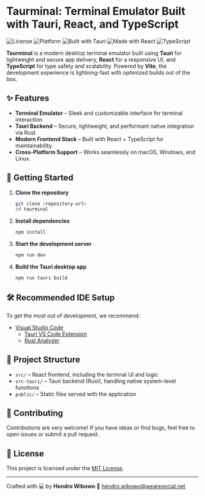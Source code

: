 
# Taurminal: Terminal Emulator Built with Tauri, React, and TypeScript

![License](https://img.shields.io/badge/license-MIT-blue.svg)
![Platform](https://img.shields.io/badge/platform-macOS%20%7C%20Windows%20%7C%20Linux-lightgrey)
![Built with Tauri](https://img.shields.io/badge/built%20with-tauri-blueviolet)
![Made with React](https://img.shields.io/badge/made%20with-react-61DAFB?logo=react)
![TypeScript](https://img.shields.io/badge/code-typescript-3178C6?logo=typescript)

**Taurminal** is a modern desktop terminal emulator built using **Tauri** for lightweight and secure app delivery, **React** for a responsive UI, and **TypeScript** for type safety and scalability. Powered by **Vite**, the development experience is lightning-fast with optimized builds out of the box.

## ✨ Features

- **Terminal Emulator** – Sleek and customizable interface for terminal interaction.
- **Tauri Backend** – Secure, lightweight, and performant native integration via Rust.
- **Modern Frontend Stack** – Built with React + TypeScript for maintainability.
- **Cross-Platform Support** – Works seamlessly on macOS, Windows, and Linux.

## 🚀 Getting Started

1. **Clone the repository**
   ```bash
   git clone <repository-url>
   cd taurminal
   ```

2. **Install dependencies**
   ```bash
   npm install
   ```

3. **Start the development server**
   ```bash
   npm run dev
   ```

4. **Build the Tauri desktop app**
   ```bash
   npm run tauri build
   ```

## 🛠️ Recommended IDE Setup

To get the most out of development, we recommend:

- [Visual Studio Code](https://code.visualstudio.com/)
  - [Tauri VS Code Extension](https://marketplace.visualstudio.com/items?itemName=tauri-apps.tauri-vscode)
  - [Rust Analyzer](https://marketplace.visualstudio.com/items?itemName=rust-lang.rust-analyzer)

## 📁 Project Structure

- `src/` – React frontend, including the terminal UI and logic
- `src-tauri/` – Tauri backend (Rust), handling native system-level functions
- `public/` – Static files served with the application

## 🤝 Contributing

Contributions are very welcome! If you have ideas or find bugs, feel free to open issues or submit a pull request.

## 📄 License

This project is licensed under the [MIT License](LICENSE).

---

Crafted with 💻 by **Hendro Wibowo**
📧 [hendro.wibowo@wearesocial.net](mailto:hendrothemail@gmail.com)
